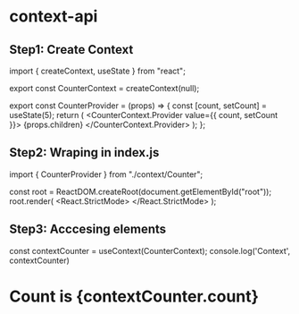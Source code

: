 # context-api

## Step1: Create Context


import { createContext, useState } from "react";

export const CounterContext = createContext(null);

export const CounterProvider = (props) => {
  const [count, setCount] = useState(5);
  return (
    <CounterContext.Provider value={{ count, setCount }}>
      {props.children}
    </CounterContext.Provider>
  );
};

## Step2: Wraping in index.js

import { CounterProvider } from "./context/Counter";

const root = ReactDOM.createRoot(document.getElementById("root"));
root.render(
  <React.StrictMode>
    <CounterProvider>
      <App />
    </CounterProvider>
  </React.StrictMode>
);


## Step3: Acccesing elements

 const contextCounter = useContext(CounterContext);
  console.log('Context', contextCounter)
   <h1>Count is {contextCounter.count}</h1>


